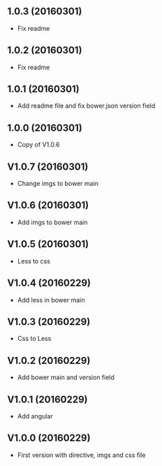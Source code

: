 ## 1.0.3 (20160301)

* Fix readme

## 1.0.2 (20160301)

* Fix readme

## 1.0.1 (20160301)

* Add readme file and fix bower.json version field

## 1.0.0 (20160301)

* Copy of V1.0.6

## V1.0.7 (20160301)

* Change imgs to bower main

## V1.0.6 (20160301)

* Add imgs to bower main

## V1.0.5 (20160301)

* Less to css

## V1.0.4 (20160229)

* Add less in bower main

## V1.0.3 (20160229)

* Css to Less

## V1.0.2 (20160229)

* Add bower main and version field

## V1.0.1 (20160229)

* Add angular

## V1.0.0 (20160229)

* First version with directive, imgs and css file